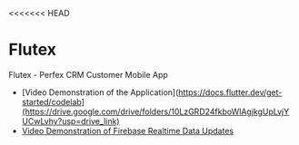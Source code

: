 <<<<<<< HEAD
# Flutex
Flutex - Perfex CRM Customer Mobile App

- [Video Demonstration of the Application](https://docs.flutter.dev/get-started/codelab](https://drive.google.com/drive/folders/10LzGRD24fkboWlAgjkgUpLvjYUCwLvhy?usp=drive_link)
- [Video Demonstration of Firebase Realtime Data Updates](https://drive.google.com/drive/folders/10LzGRD24fkboWlAgjkgUpLvjYUCwLvhy?usp=drive_link)


